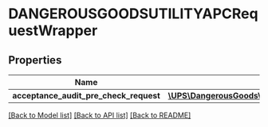 # DANGEROUSGOODSUTILITYAPCRequestWrapper

## Properties
Name | Type | Description | Notes
------------ | ------------- | ------------- | -------------
**acceptance_audit_pre_check_request** | [**\UPS\DangerousGoods\DangerousGoods\AcceptanceAuditPreCheckRequest**](AcceptanceAuditPreCheckRequest.md) |  | 

[[Back to Model list]](../../README.md#documentation-for-models) [[Back to API list]](../../README.md#documentation-for-api-endpoints) [[Back to README]](../../README.md)

